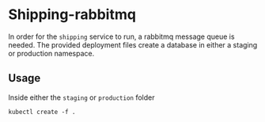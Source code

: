 # Shipping-rabbitmq


In order for the `shipping` service to run, a rabbitmq message queue is needed.
The provided deployment files create a database in either a staging or production namespace.

## Usage
Inside either the `staging` or `production` folder

```
kubectl create -f .
```

